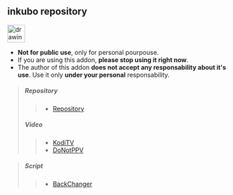 
## inkubo repository 

<img src="https://i2.wp.com/eleganciadospuntocero.com/wp-content/uploads/2017/03/Warning.png" alt="drawing" width="40"/> 

- **Not for public use**, only for personal pourpouse.
- If you are using this addon, **please stop using it right now**.
- The author of this addon **does not accept any responsability about it's use**. Use it only **under your personal** responsability.

> ##### Repository
>> * [Repository](https://github.com/narkocam/inkubo/raw/master/repository.inkubo.zip)
> ##### Video
>> * [KodiTV](https://github.com/narkocam/inkubo/raw/master/plugin.video.koditv.zip)
>> * [DoNotPPV](https://github.com/narcokam/inkubo/raw/master/plugin.video.donotppv-1.0.zip)

> ##### Script
>> * [BackChanger](https://github.com/narkocam/inkubo/raw/master/script.backchanger-1.0.zip)

 
